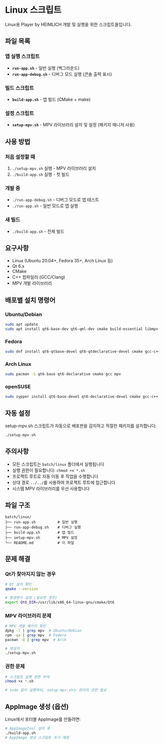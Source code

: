 # Linux 스크립트

Linux용 Player by HEIMLICH 개발 및 실행을 위한 스크립트들입니다.

## 파일 목록

### 앱 실행 스크립트
- **`run-app.sh`** - 일반 실행 (백그라운드)
- **`run-app-debug.sh`** - 디버그 모드 실행 (콘솔 출력 표시)

### 빌드 스크립트
- **`build-app.sh`** - 앱 빌드 (CMake + make)

### 설정 스크립트
- **`setup-mpv.sh`** - MPV 라이브러리 설치 및 설정 (패키지 매니저 사용)

## 사용 방법

### 처음 설정할 때
1. `./setup-mpv.sh` 실행 - MPV 라이브러리 설치
2. `./build-app.sh` 실행 - 첫 빌드

### 개발 중
- `./run-app-debug.sh` - 디버그 모드로 앱 테스트
- `./run-app.sh` - 일반 모드로 앱 실행

### 새 빌드
- `./build-app.sh` - 전체 빌드

## 요구사항

- Linux (Ubuntu 20.04+, Fedora 35+, Arch Linux 등)
- Qt 6.x
- CMake
- C++ 컴파일러 (GCC/Clang)
- MPV 개발 라이브러리

## 배포별 설치 명령어

### Ubuntu/Debian
```bash
sudo apt update
sudo apt install qt6-base-dev qt6-qml-dev cmake build-essential libmpv-dev mpv
```

### Fedora
```bash
sudo dnf install qt6-qtbase-devel qt6-qtdeclarative-devel cmake gcc-c++ mpv-libs-devel mpv
```

### Arch Linux
```bash
sudo pacman -S qt6-base qt6-declarative cmake gcc mpv
```

### openSUSE
```bash
sudo zypper install qt6-base-devel qt6-declarative-devel cmake gcc-c++ libmpv-devel mpv
```

## 자동 설정

setup-mpv.sh 스크립트가 자동으로 배포판을 감지하고 적절한 패키지를 설치합니다:

```bash
./setup-mpv.sh
```

## 주의사항

- 모든 스크립트는 `batch/linux` 폴더에서 실행됩니다
- 실행 권한이 필요합니다: `chmod +x *.sh`
- 프로젝트 루트로 자동 이동 후 작업을 수행합니다
- 상대 경로 `../../`를 사용하여 프로젝트 루트에 접근합니다
- 시스템 MPV 라이브러리를 우선 사용합니다

## 파일 구조

```
batch/linux/
├── run-app.sh          # 일반 실행
├── run-app-debug.sh    # 디버그 실행
├── build-app.sh        # 앱 빌드
├── setup-mpv.sh        # MPV 설정
└── README.md           # 이 파일
```

## 문제 해결

### Qt가 찾아지지 않는 경우
```bash
# Qt 설치 확인
qmake --version

# 환경변수 설정 (필요한 경우)
export Qt6_DIR=/usr/lib/x86_64-linux-gnu/cmake/Qt6
```

### MPV 라이브러리 문제
```bash
# MPV 개발 패키지 확인
dpkg -l | grep mpv  # Ubuntu/Debian
rpm -qa | grep mpv  # Fedora
pacman -Q | grep mpv  # Arch

# 재설치
./setup-mpv.sh
```

### 권한 문제
```bash
# 스크립트 실행 권한 부여
chmod +x *.sh

# sudo 없이 실행하되, setup-mpv.sh는 관리자 권한 필요
```

## AppImage 생성 (옵션)

Linux에서 포터블 AppImage를 만들려면:

```bash
# AppImageTool 설치 후
./build-app.sh
# AppImage 생성 스크립트 추가 예정
``` 